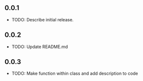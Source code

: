 ## 0.0.1

* TODO: Describe initial release.
## 0.0.2

* TODO: Update README.md
## 0.0.3

* TODO: Make function within class and add description to code

